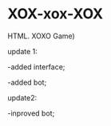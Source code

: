 # XOX-xox-XOX
HTML. XOXO Game)

update 1:

-added interface;

-added bot;


update2:

-inproved bot;
